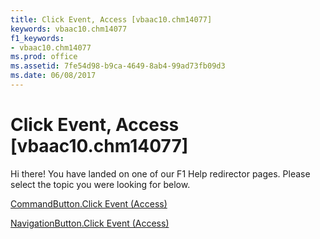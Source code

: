 ```yaml
---
title: Click Event, Access [vbaac10.chm14077]
keywords: vbaac10.chm14077
f1_keywords:
- vbaac10.chm14077
ms.prod: office
ms.assetid: 7fe54d98-b9ca-4649-8ab4-99ad73fb09d3
ms.date: 06/08/2017
---
```



# Click Event, Access [vbaac10.chm14077]

Hi there! You have landed on one of our F1 Help redirector pages. Please select the topic you were looking for below.

[CommandButton.Click Event (Access)](http://msdn.microsoft.com/library/b84b7acd-c428-8cdb-7fc3-b1963e7102a3%28Office.15%29.aspx)

[NavigationButton.Click Event (Access)](http://msdn.microsoft.com/library/b3a11a9a-41ae-625b-1fa2-c771039957b1%28Office.15%29.aspx)


